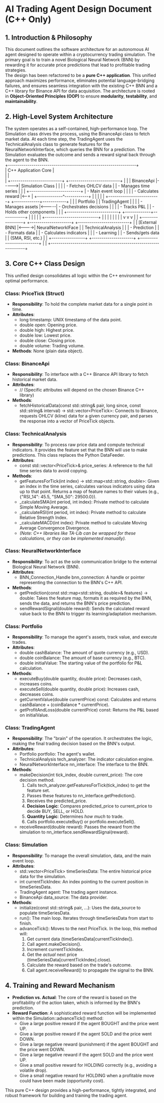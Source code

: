 # **AI Trading Agent Design Document (C++ Only)**

## **1\. Introduction & Philosophy**

This document outlines the software architecture for an autonomous AI agent designed to operate within a cryptocurrency trading simulation. The primary goal is to train a novel Biological Neural Network (BNN) by rewarding it for accurate price predictions that lead to profitable trading strategies.  
The design has been refactored to be a **pure C++ application**. This unified approach maximizes performance, eliminates potential language-bridging failures, and ensures seamless integration with the existing C++ BNN and a C++ library for Binance API for data acquisition. The architecture is rooted in **Object-Oriented Principles (OOP)** to ensure **modularity**, **testability**, and **maintainability**.

## **2\. High-Level System Architecture**

The system operates as a self-contained, high-performance loop. The Simulation class drives the process, using the BinanceApi class to fetch market data. At each time step, the TradingAgent uses the TechnicalAnalysis class to generate features for the NeuralNetworkInterface, which queries the BNN for a prediction. The Simulation evaluates the outcome and sends a reward signal back through the agent to the BNN.  
\+-----------------------------------------------------------------+  
|                      C++ Application Core                       |  
|                                                                 |  
|  \+--------------------------+      \+--------------------------+ |
|  |       BinanceApi         |-----\>|     Simulation Class     | |
|  | \- Fetches OHLCV data     |      | \- Manages time series    | |
|  \+--------------------------+      | \- Main event loop        | |
|                                    | \- Calculates reward      |\<--+
|                                    \+-------------^------------+   |
|                                                  |                |
|  \+--------------------------+      \+-------------+------------+   |
|  |      Portfolio           |      |      TradingAgent        |   |
|  | \- Manages assets         |\<-----| \- Orchestrates decisions |   |
|  | \- Tracks P\&L             |      | \- Holds other components |   |
|  \+--------------------------+      \+-------------+------------+   |
|                                                  |                |
|          \+---------------------------+           |                |
|          |                           |           |                |
|          v                           v           v                |
|  \+-----------------+      \+---------------------+  \+--------------------------+
|  | \[External BNN\]  |\<----\>| NeuralNetworkIFace  |  |   TechnicalAnalysis      |
|  | \- Prediction    |      | \- Formats data      |  | \- Calculates indicators  |
|  | \- Learning      |      | \- Sends/gets data   |  |   (SMA, RSI, etc.)       |
|  \+-----------------+      \+---------------------+  \+--------------------------+
|                                                                 |
\+-----------------------------------------------------------------+

## **3\. Core C++ Class Design**

This unified design consolidates all logic within the C++ environment for optimal performance.

### **Class: PriceTick (Struct)**

* **Responsibility**: To hold the complete market data for a single point in time.  
* **Attributes**:  
  * long timestamp: UNIX timestamp of the data point.  
  * double open: Opening price.  
  * double high: Highest price.  
  * double low: Lowest price.  
  * double close: Closing price.  
  * double volume: Trading volume.  
* **Methods**: None (plain data object).

### **Class: BinanceApi**

* **Responsibility**: To interface with a C++ Binance API library to fetch historical market data.  
* **Attributes**:  
  * // (Specific attributes will depend on the chosen Binance C++ library)
* **Methods**:  
  * fetchHistoricalData(const std::string& pair, long since, const std::string& interval) \-\> std::vector\<PriceTick\>: Connects to Binance, requests OHLCV (kline) data for a given currency pair, and parses the response into a vector of PriceTick objects.

### **Class: TechnicalAnalysis**

* **Responsibility**: To process raw price data and compute technical indicators. It provides the feature set that the BNN will use to make predictions. This class replaces the Python DataFeeder.  
* **Attributes**:  
  * const std::vector\<PriceTick\>& price\_series: A reference to the full time series data to avoid copying.  
* **Methods**:  
  * getFeaturesForTick(int index) \-\> std::map\<std::string, double\>: Given an index in the time series, calculates various indicators using data up to that point. Returns a map of feature names to their values (e.g., {"RSI\_14": 45.5, "SMA\_50": 29500.0}).  
  * \_calculateSMA(int period, int index): Private method to calculate Simple Moving Average.  
  * \_calculateRSI(int period, int index): Private method to calculate Relative Strength Index.  
  * \_calculateMACD(int index): Private method to calculate Moving Average Convergence Divergence.  
  * *(Note: C++ libraries like TA-Lib can be wrapped for these calculations, or they can be implemented manually).*

### **Class: NeuralNetworkInterface**

* **Responsibility**: To act as the sole communication bridge to the external Biological Neural Network (BNN).  
* **Attributes**:  
  * BNN\_Connection\_Handle bnn\_connection: A handle or pointer representing the connection to the BNN's C++ API.  
* **Methods**:  
  * getPrediction(const std::map\<std::string, double\>& features) \-\> double: Takes the feature map, formats it as required by the BNN, sends the data, and returns the BNN's price prediction.  
  * sendRewardSignal(double reward): Sends the calculated reward value back to the BNN to trigger its learning/adaptation mechanism.

### **Class: Portfolio**

* **Responsibility**: To manage the agent's assets, track value, and execute trades.  
* **Attributes**:  
  * double cashBalance: The amount of quote currency (e.g., USD).  
  * double coinBalance: The amount of base currency (e.g., BTC).  
  * double initialValue: The starting value of the portfolio for P\&L calculation.  
* **Methods**:  
  * executeBuy(double quantity, double price): Decreases cash, increases coins.  
  * executeSell(double quantity, double price): Increases cash, decreases coins.  
  * getCurrentValue(double currentPrice) const: Calculates and returns cashBalance \+ (coinBalance \* currentPrice).  
  * getProfitAndLoss(double currentPrice) const: Returns the P\&L based on initialValue.

### **Class: TradingAgent**

* **Responsibility**: The "brain" of the operation. It orchestrates the logic, making the final trading decision based on the BNN's output.  
* **Attributes**:  
  * Portfolio portfolio: The agent's wallet.  
  * TechnicalAnalysis tech\_analyzer: The indicator calculation engine.  
  * NeuralNetworkInterface nn\_interface: The interface to the BNN.  
* **Methods**:  
  * makeDecision(int tick\_index, double current\_price): The core decision method.  
    1. Calls tech\_analyzer.getFeaturesForTick(tick\_index) to get the feature set.  
    2. Passes these features to nn\_interface.getPrediction().  
    3. Receives the predicted\_price.  
    4. **Decision Logic**: Compares predicted\_price to current\_price to decide BUY, SELL, or HOLD.  
    5. **Quantity Logic**: Determines *how much* to trade.  
    6. Calls portfolio.executeBuy() or portfolio.executeSell().  
  * receiveReward(double reward): Passes the reward from the simulation to nn\_interface.sendRewardSignal(reward).

### **Class: Simulation**

* **Responsibility**: To manage the overall simulation, data, and the main event loop.  
* **Attributes**:  
  * std::vector\<PriceTick\> timeSeriesData: The entire historical price data for the simulation.  
  * int currentTickIndex: An index pointing to the current position in timeSeriesData.  
  * TradingAgent agent: The trading agent instance.  
  * BinanceApi data\_source: The data provider.  
* **Methods**:  
  * initialize(const std::string& pair, ...): Uses the data\_source to populate timeSeriesData.  
  * run(): The main loop. Iterates through timeSeriesData from start to finish.  
  * advanceTick(): Moves to the next PriceTick. In the loop, this method will:  
    1. Get current data (timeSeriesData\[currentTickIndex\]).  
    2. Call agent.makeDecision().  
    3. Increment currentTickIndex.  
    4. Get the *actual* next price (timeSeriesData\[currentTickIndex\].close).  
    5. Calculate the reward based on the trade's outcome.  
    6. Call agent.receiveReward() to propagate the signal to the BNN.

## **4\. Training and Reward Mechanism**

* **Prediction vs. Actual**: The core of the reward is based on the profitability of the action taken, which is informed by the BNN's prediction.  
* **Reward Function**: A sophisticated reward function will be implemented within the Simulation::advanceTick() method:  
  * Give a large positive reward if the agent BOUGHT and the price went UP.  
  * Give a large positive reward if the agent SOLD and the price went DOWN.  
  * Give a large negative reward (punishment) if the agent BOUGHT and the price went DOWN.  
  * Give a large negative reward if the agent SOLD and the price went UP.  
  * Give a small positive reward for HOLDING correctly (e.g., avoiding a volatile drop).  
  * Give a small negative reward for HOLDING when a profitable move could have been made (opportunity cost).

This pure C++ design provides a high-performance, tightly integrated, and robust framework for building and training the trading agent.